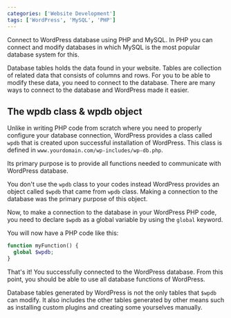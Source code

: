 ```yaml
---
categories: ['Website Development']
tags: ['WordPress', 'MySQL', 'PHP']
---
```

Connect to WordPress database using PHP and MySQL. In PHP you can connect and modify databases in which MySQL is the most popular database system for this.

Database tables holds the data found in your website. Tables are collection of related data that consists of columns and rows. For you to be able to modify these data, you need to connect to the database. There are many ways to connect to the database and WordPress made it easier.

## The wpdb class & wpdb object

Unlike in writing PHP code from scratch where you need to properly configure your database connection, WordPress provides a class called `wpdb` that is created upon successful installation of WordPress. This class is defined in `www.yourdomain.com/wp-includes/wp-db.php`.

Its primary purpose is to provide all functions needed to communicate with WordPress database.

You don't use the `wpdb` class to your codes instead WordPress provides an object called `$wpdb` that came from `wpdb` class. Making a connection to the database was the primary purpose of this object.

Now, to make a connection to the database in your WordPress PHP code, you need to declare `$wpdb` as a global variable by using the `global` keyword.

You will now have a PHP code like this:

```php
function myFunction() {     
  global $wpdb; 
} 
```

That's it! You successfully connected to the WordPress database. From this point, you should be able to use all database functions of WordPress.

Database tables generated by WordPress is not the only tables that `$wpdb` can modify. It also includes the other tables generated by other means such as installing custom plugins and creating some yourselves manually.
